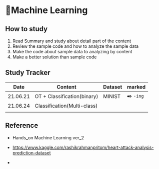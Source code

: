# :notebook_with_decorative_cover: ​Machine Learning

## How to study

1. Read Summary and study about detail part of the content
2. Review the sample code and how to analyze the sample data
3. Make the code about sample data to analyzing by content
4. Make a better solution than sample code

## Study Tracker

| Date     | Content                     | Dataset | marked             |
| -------- | --------------------------- | ------- | ------------------ |
| 21.06.21 | OT + Classification(binary) | MINIST  | :black_nib: `-ing` |
| 21.06.24 | Classification(Multi-class) |         |                    |
|          |                             |         |                    |

## Reference

- Hands_on Machine Learning ver_2

- https://www.kaggle.com/rashikrahmanpritom/heart-attack-analysis-prediction-dataset
- 

